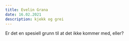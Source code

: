 ```yaml
---
title: Evelin Grana
date: 16.02.2021
description: kjekk og grei
---
```


Er det en spesiell grunn til at det ikke kommer med, eller?
